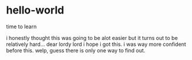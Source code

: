 # hello-world
time to learn 


i honestly thought this was going to be alot easier but it turns out to be relatively hard... dear lordy lord i hope i got this. i was way more confident before this. welp, guess there is only one way to find out. 
